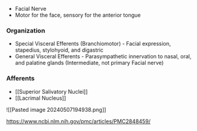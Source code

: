 - Facial Nerve
- Motor for the face, sensory for the anterior tongue
### Organization
- Special Visceral Efferents (Branchiomotor) - Facial expression, stapedius, stylohyoid, and digastric
- General Visceral Efferents - Parasympathetic innervation to nasal, oral, and palatine glands (Intermediate, not primary Facial nerve)
### Afferents
- [[Superior Salivatory Nuclei]]
- [[Lacrimal Nucleus]]

![[Pasted image 20240507194938.png]]

https://www.ncbi.nlm.nih.gov/pmc/articles/PMC2848459/ 
